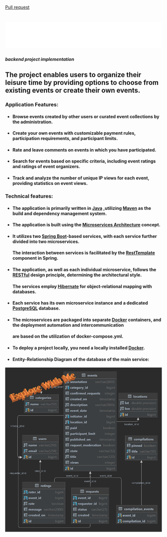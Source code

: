 [Pull request](https://github.com/AleksandrKis/java-explore-with-me/pull/5)
# ![ewm](./logo.gif)

#### _backend project implementation_

## The project enables users to organize their leisure time by providing options to choose from existing events or create their own events.

### Application Features:

* #### Browse events created by other users or curated event collections by the administration.
* #### Create your own events with customizable payment rules, participation requirements, and participant limits.
* #### Rate and leave comments on events in which you have participated.
* #### Search for events based on specific criteria, including event ratings and ratings of event organizers.
* #### Track and analyze the number of unique IP views for each event, providing statistics on event views.

### **Technical features**:

* #### The application is primarily written in [Java](https://www.oracle.com/java/) ,utilizing [Maven](https://maven.apache.org/) as the build and dependency management system.
* #### The application is built using the [Microservices Architecture](http://microservices.io/) concept.
* #### It utilizes two [Spring Boot](https://spring.io/projects/spring-boot)-based services, with each service further divided into two microservices.
  #### The interaction between services is facilitated by the [RestTemplate](https://docs.spring.io/spring-framework/docs/current/javadoc-api/org/springframework/web/client/RestTemplate.html) component in Spring.
* #### The application, as well as each individual microservice, follows the [RESTful](https://www.tutorialspoint.com/restful/restful_introduction.htm) design principle, determining the architectural style.

  #### The services employ [Hibernate](https://hibernate.org/) for object-relational mapping with databases.
* #### Each service has its own microservice instance and a dedicated [PostgreSQL](https://www.postgresql.org/about/) database.
* #### The microservices are packaged into separate [Docker](https://www.docker.com/) containers, and the deployment automation and intercommunication
  #### are based on the utilization of docker-compose.yml.
* #### To deploy a project locally, you need a locally installed [Docker](https://www.docker.com/).
* #### Entity-Relationship Diagram of the database of the main service:

![Schema](./schema.png)
